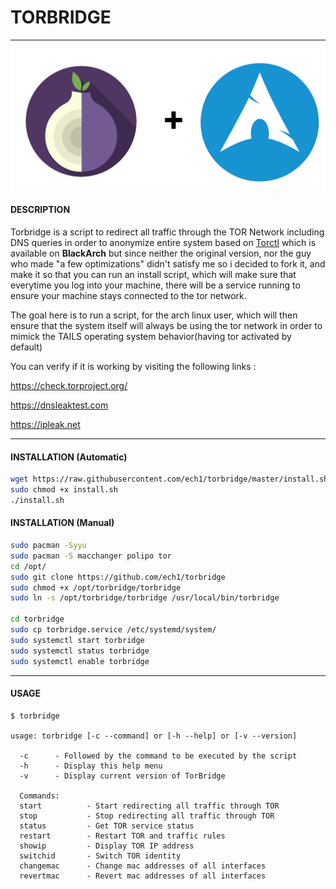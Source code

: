 # TORBRIDGE
* * *

![alt text](onionplusarch.png)

#### DESCRIPTION

Torbridge is a script to redirect all traffic through the TOR Network including DNS queries in order to anonymize entire system based on [Torctl](https://github.com/BlackArch/torctl) which is available on **BlackArch** but since neither the original version, nor the guy who made "a few optimizations" didn't satisfy me so i decided to fork it, and make it so that you can run an install script, which will make sure that everytime you log into your machine, there will be a service running to ensure your machine stays connected to the tor network.

The goal here is to run a script, for the arch linux user, which will then ensure that the system itself will always be using the tor network in order to mimick the TAILS operating system behavior(having tor activated by default)

You can verify if it is working by visiting the following links :

https://check.torproject.org/

https://dnsleaktest.com

https://ipleak.net

* * *

#### INSTALLATION (Automatic)

```bash
wget https://raw.githubusercontent.com/ech1/torbridge/master/install.sh 
sudo chmod +x install.sh
./install.sh
```

#### INSTALLATION (Manual)

```bash
sudo pacman -Syyu
sudo pacman -S macchanger polipo tor
cd /opt/
sudo git clone https://github.com/ech1/torbridge
sudo chmod +x /opt/torbridge/torbridge
sudo ln -s /opt/torbridge/torbridge /usr/local/bin/torbridge

cd torbridge
sudo cp torbridge.service /etc/systemd/system/
sudo systemctl start torbridge
sudo systemctl status torbridge
sudo systemctl enable torbridge
```

* * *

#### USAGE

```
$ torbridge

usage: torbridge [-c --command] or [-h --help] or [-v --version]

  -c      - Followed by the command to be executed by the script
  -h      - Display this help menu
  -v      - Display current version of TorBridge

  Commands:
  start          - Start redirecting all traffic through TOR
  stop           - Stop redirecting all traffic through TOR
  status         - Get TOR service status
  restart        - Restart TOR and traffic rules
  showip         - Display TOR IP address
  switchid       - Switch TOR identity
  changemac      - Change mac addresses of all interfaces
  revertmac      - Revert mac addresses of all interfaces
```
